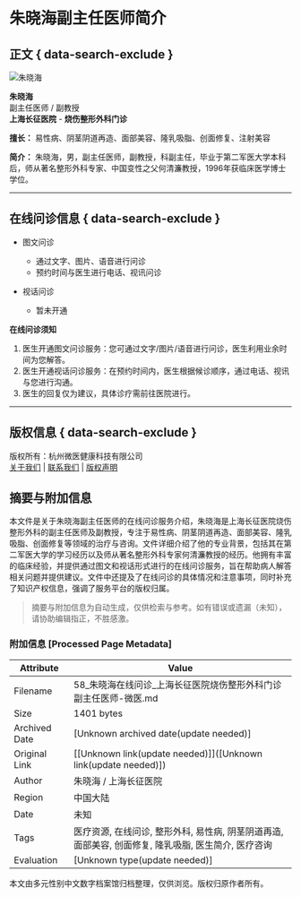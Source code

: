 # 朱晓海副主任医师简介

## 正文 { data-search-exclude }


![朱晓海](https://kano.guahao.com/Ib6691838724_image140.jpg?timestamp=1657676953669)

**朱晓海**  
副主任医师 / 副教授  
**上海长征医院** - **烧伤整形外科门诊**

**擅长：** 易性病、阴茎阴道再造、面部美容、隆乳吸脂、创面修复、注射美容

**简介：** 朱晓海，男，副主任医师，副教授，科副主任，毕业于第二军医大学本科后，师从著名整形外科专家、中国变性之父何清濂教授，1996年获临床医学博士学位。

---

## 在线问诊信息 { data-search-exclude }

- 图文问诊
  - 通过文字、图片、语音进行问诊
  - 预约时间与医生进行电话、视讯问诊
  
- 视话问诊
  - 暂未开通

**在线问诊须知**

1. 医生开通图文问诊服务：您可通过文字/图片/语音进行问诊，医生利用业余时间为您解答。
2. 医生开通视话问诊服务：在预约时间内，医生根据候诊顺序，通过电话、视讯与您进行沟通。
3. 医生的回复仅为建议，具体诊疗需前往医院进行。

---

## 版权信息 { data-search-exclude }

版权所有：杭州微医健康科技有限公司  
[关于我们](https://www.wedoctor.com/about) | [联系我们](https://www.wedoctor.com/contact) | [版权声明](https://www.wedoctor.com/statement)
<!-- tcd_original_link https://58.guahao.com/expert/edfef88b-3067-4b86-a3f2-c84651f23048000 -->


## 摘要与附加信息

<!-- tcd_abstract -->
本文件是关于朱晓海副主任医师的在线问诊服务介绍，朱晓海是上海长征医院烧伤整形外科的副主任医师及副教授，专注于易性病、阴茎阴道再造、面部美容、隆乳吸脂、创面修复等领域的治疗与咨询。文件详细介绍了他的专业背景，包括其在第二军医大学的学习经历以及师从著名整形外科专家何清濂教授的经历。他拥有丰富的临床经验，并提供通过图文和视话形式进行的在线问诊服务，旨在帮助病人解答相关问题并提供建议。文件中还提及了在线问诊的具体情况和注意事项，同时补充了知识产权信息，强调了服务平台的版权归属。
<!-- tcd_abstract_end -->

> 摘要与附加信息为自动生成，仅供检索与参考。如有错误或遗漏（未知），请协助编辑指正，不胜感激。

### 附加信息 [Processed Page Metadata]

| Attribute       | Value                                  |
|-----------------|----------------------------------------|
| Filename        | 58_朱晓海在线问诊_上海长征医院烧伤整形外科门诊副主任医师-微医.md                             |
| Size            | 1401 bytes                           |
| Archived Date   | [Unknown archived date(update needed)]                             |
| Original Link   | [[Unknown link(update needed)]]([Unknown link(update needed)])                       |
| Author          | 朱晓海 / 上海长征医院                               |
| Region          | 中国大陆                               |
| Date            | 未知                                 |
| Tags            | 医疗资源, 在线问诊, 整形外科, 易性病, 阴茎阴道再造, 面部美容, 创面修复, 隆乳吸脂, 医生简介, 医疗咨询                                 |
| Evaluation            | [Unknown type(update needed)]                                 |
<!-- tcd_table_end -->

本文由多元性别中文数字档案馆归档整理，仅供浏览。版权归原作者所有。
